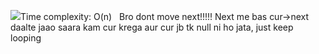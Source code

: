 ![](https://media.geeksforgeeks.org/wp-content/cdn-uploads/RGIF2.gif)
​
Time complexity: O(n)
​
​
Bro dont move next!!!!!
Next me bas cur->next daalte jaao
saara kam cur krega
aur cur jb tk null ni ho jata, just keep looping